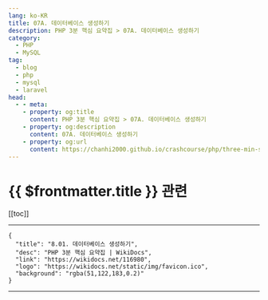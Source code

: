 ```yaml
---
lang: ko-KR
title: 07A. 데이터베이스 생성하기
description: PHP 3분 핵심 요약집 > 07A. 데이터베이스 생성하기
category: 
  - PHP
  - MySQL
tag: 
  - blog
  - php
  - mysql
  - laravel
head:
  - - meta:
    - property: og:title
      content: PHP 3분 핵심 요약집 > 07A. 데이터베이스 생성하기
    - property: og:description
      content: 07A. 데이터베이스 생성하기
    - property: og:url
      content: https://chanhi2000.github.io/crashcourse/php/three-min-summary/07-miniproject/07A.html
---
```


# {{ $frontmatter.title }} 관련

[[toc]]

---

```component VPCard
{
  "title": "8.01. 데이터베이스 생성하기",
  "desc": "PHP 3분 핵심 요약집 | WikiDocs",
  "link": "https://wikidocs.net/116980",
  "logo": "https://wikidocs.net/static/img/favicon.ico",
  "background": "rgba(51,122,183,0.2)"
}
```

---

<TagLinks />